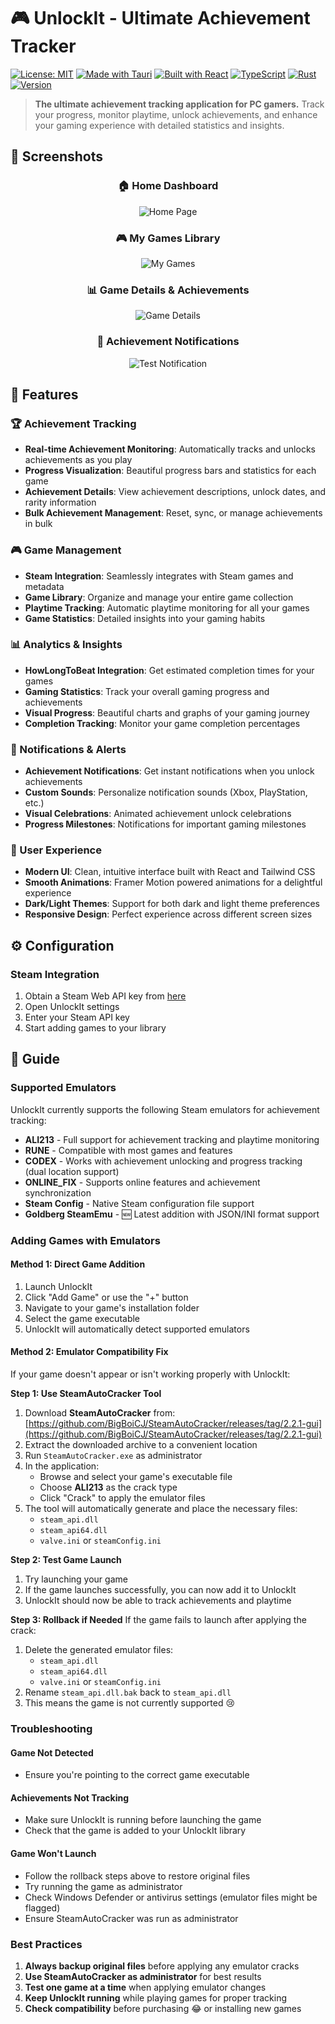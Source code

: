 # 🎮 UnlockIt - Ultimate Achievement Tracker

[![License: MIT](https://img.shields.io/badge/License-MIT-yellow.svg)](https://opensource.org/licenses/MIT)
[![Made with Tauri](https://img.shields.io/badge/Made%20with-Tauri-blue.svg)](https://tauri.app/)
[![Built with React](https://img.shields.io/badge/Built%20with-React-61DAFB.svg)](https://reactjs.org/)
[![TypeScript](https://img.shields.io/badge/TypeScript-007ACC?logo=typescript&logoColor=white)](https://www.typescriptlang.org/)
[![Rust](https://img.shields.io/badge/Rust-000000?logo=rust&logoColor=white)](https://www.rust-lang.org/)
[![Version](https://img.shields.io/badge/Version-1.3.0-brightgreen.svg)](https://github.com/Med-Echbiy/UnlockIt/releases)

> **The ultimate achievement tracking application for PC gamers.** Track your progress, monitor playtime, unlock achievements, and enhance your gaming experience with detailed statistics and insights.

## 📸 Screenshots

<div align="center">
  
### 🏠 Home Dashboard
![Home Page](public/homePage.png)

### 🎮 My Games Library

![My Games](public/myGames.png)

### 📊 Game Details & Achievements

![Game Details](public/game_details.png)

### 🔔 Achievement Notifications

![Test Notification](public/testNotification.png)

</div>

## 🌟 Features

### 🏆 Achievement Tracking

- **Real-time Achievement Monitoring**: Automatically tracks and unlocks achievements as you play
- **Progress Visualization**: Beautiful progress bars and statistics for each game
- **Achievement Details**: View achievement descriptions, unlock dates, and rarity information
- **Bulk Achievement Management**: Reset, sync, or manage achievements in bulk

### 🎮 Game Management

- **Steam Integration**: Seamlessly integrates with Steam games and metadata
- **Game Library**: Organize and manage your entire game collection
- **Playtime Tracking**: Automatic playtime monitoring for all your games
- **Game Statistics**: Detailed insights into your gaming habits

### 📊 Analytics & Insights

- **HowLongToBeat Integration**: Get estimated completion times for your games
- **Gaming Statistics**: Track your overall gaming progress and achievements
- **Visual Progress**: Beautiful charts and graphs of your gaming journey
- **Completion Tracking**: Monitor your game completion percentages

### 🔔 Notifications & Alerts

- **Achievement Notifications**: Get instant notifications when you unlock achievements
- **Custom Sounds**: Personalize notification sounds (Xbox, PlayStation, etc.)
- **Visual Celebrations**: Animated achievement unlock celebrations
- **Progress Milestones**: Notifications for important gaming milestones

### 🎨 User Experience

- **Modern UI**: Clean, intuitive interface built with React and Tailwind CSS
- **Smooth Animations**: Framer Motion powered animations for a delightful experience
- **Dark/Light Themes**: Support for both dark and light theme preferences
- **Responsive Design**: Perfect experience across different screen sizes

<!-- ## 🚀 Getting Started

### Prerequisites

Before you begin, ensure you have the following installed:

- [Node.js](https://nodejs.org/) (v18 or higher)
- [Rust](https://rustup.rs/) (latest stable)
- [pnpm](https://pnpm.io/) (recommended package manager)

### Installation

1. **Clone the repository**

   ```bash
   git clone https://github.com/Med-Echbiy/UnlockIt.git
   cd UnlockIt
   ```

2. **Install dependencies**

   ```bash
   pnpm install
   ```

3. **Setup Steam API Key** (Required for Steam integration)

   - Get your Steam API key from [Steam Web API](https://steamcommunity.com/dev/apikey)
   - Add it through the application settings

4. **Run the development server**

   ```bash
   pnpm tauri dev
   ```

5. **Build for production**
   ```bash
   pnpm tauri build
   ```

## 🛠️ Tech Stack

### Frontend

- **React 19** - Modern React with concurrent features
- **TypeScript** - Type-safe development experience
- **Tailwind CSS 4** - Utility-first CSS framework
- **Framer Motion** - Smooth animations and transitions
- **Zustand** - Lightweight state management
- **Radix UI** - Accessible UI components
- **Lucide React** - Beautiful icon library

### Backend

- **Tauri 2.0** - Secure, fast, and lightweight desktop framework
- **Rust** - High-performance backend operations
- **Reqwest** - HTTP client for API communications
- **Serde** - Serialization/deserialization
- **Tokio** - Async runtime for Rust

### Build Tools

- **Vite** - Lightning-fast build tool
- **pnpm** - Efficient package manager
- **TypeScript Compiler** - Type checking and compilation

## 📁 Project Structure

```
UnlockIt/
├── src/                          # Frontend source code
│   ├── components/               # React components
│   │   ├── main/                # Main application components
│   │   │   ├── Game/            # Game-related components
│   │   │   ├── Home/            # Home page components
│   │   │   ├── Settings/        # Settings components
│   │   │   └── shared/          # Shared components
│   │   └── ui/                  # UI component library
│   ├── animation-ui/            # Custom animation components
│   ├── hooks/                   # React hooks
│   ├── lib/                     # Utility libraries
│   ├── store/                   # Zustand state stores
│   ├── types/                   # TypeScript type definitions
│   └── workflow/                # Business logic workflows
├── src-tauri/                   # Tauri backend source
│   ├── src/                     # Rust source code
│   ├── icons/                   # Application icons
│   └── capabilities/            # Tauri capabilities
└── public/                      # Static assets
``` -->

## ⚙️ Configuration

### Steam Integration

1. Obtain a Steam Web API key from [here](https://steamcommunity.com/dev/apikey)
2. Open UnlockIt settings
3. Enter your Steam API key
4. Start adding games to your library

## 📖 Guide

### Supported Emulators

UnlockIt currently supports the following Steam emulators for achievement tracking:

- **ALI213** - Full support for achievement tracking and playtime monitoring
- **RUNE** - Compatible with most games and features
- **CODEX** - Works with achievement unlocking and progress tracking (dual location support)
- **ONLINE_FIX** - Supports online features and achievement synchronization
- **Steam Config** - Native Steam configuration file support
- **Goldberg SteamEmu** - 🆕 Latest addition with JSON/INI format support

### Adding Games with Emulators

#### Method 1: Direct Game Addition

1. Launch UnlockIt
2. Click "Add Game" or use the "+" button
3. Navigate to your game's installation folder
4. Select the game executable
5. UnlockIt will automatically detect supported emulators

#### Method 2: Emulator Compatibility Fix

If your game doesn't appear or isn't working properly with UnlockIt:

**Step 1: Use SteamAutoCracker Tool**

1. Download **SteamAutoCracker** from: [https://github.com/BigBoiCJ/SteamAutoCracker/releases/tag/2.2.1-gui](https://github.com/BigBoiCJ/SteamAutoCracker/releases/tag/2.2.1-gui)
2. Extract the downloaded archive to a convenient location
3. Run `SteamAutoCracker.exe` as administrator
4. In the application:
   - Browse and select your game's executable file
   - Choose **ALI213** as the crack type
   - Click "Crack" to apply the emulator files
5. The tool will automatically generate and place the necessary files:
   - `steam_api.dll`
   - `steam_api64.dll`
   - `valve.ini` or `steamConfig.ini`

**Step 2: Test Game Launch**

1. Try launching your game
2. If the game launches successfully, you can now add it to UnlockIt
3. UnlockIt should now be able to track achievements and playtime

**Step 3: Rollback if Needed**
If the game fails to launch after applying the crack:

1. Delete the generated emulator files:
   - `steam_api.dll`
   - `steam_api64.dll`
   - `valve.ini` or `steamConfig.ini`
2. Rename `steam_api.dll.bak` back to `steam_api.dll`
3. This means the game is not currently supported 😢

### Troubleshooting

#### Game Not Detected

- Ensure you're pointing to the correct game executable

#### Achievements Not Tracking

- Make sure UnlockIt is running before launching the game
- Check that the game is added to your UnlockIt library

#### Game Won't Launch

- Follow the rollback steps above to restore original files
- Try running the game as administrator
- Check Windows Defender or antivirus settings (emulator files might be flagged)
- Ensure SteamAutoCracker was run as administrator

### Best Practices

1. **Always backup original files** before applying any emulator cracks
2. **Use SteamAutoCracker as administrator** for best results
3. **Test one game at a time** when applying emulator changes
4. **Keep UnlockIt running** while playing games for proper tracking
5. **Check compatibility** before purchasing 😂 or installing new games

<!-- ### Notification Settings

- Configure achievement notification sounds
- Customize notification appearance
- Set up achievement tracking preferences -->

<!-- ## 🤝 Contributing

We welcome contributions! Here's how you can help:

1. **Fork the repository**
2. **Create a feature branch**: `git checkout -b feature/amazing-feature`
3. **Make your changes**: Follow our coding standards and best practices
4. **Test thoroughly**: Ensure your changes don't break existing functionality
5. **Commit your changes**: `git commit -m 'Add some amazing feature'`
6. **Push to the branch**: `git push origin feature/amazing-feature`
7. **Open a Pull Request**

### Development Guidelines

- Follow TypeScript/Rust best practices
- Write meaningful commit messages
- Add tests for new features
- Update documentation as needed
- Ensure code is properly formatted

### Bug Reports

When reporting bugs, please include:

- OS and version
- UnlockIt version
- Steps to reproduce
- Expected vs actual behavior
- Relevant logs or screenshots

## 📋 Roadmap

### Short Term (v1.0)

- [x] Steam achievement tracking
- [x] Playtime monitoring
- [x] Basic game management
- [x] Achievement notifications
- [ ] Achievement statistics dashboard
- [ ] Better error handling and logging

### Medium Term (v1.5)

- [ ] Epic Games Store integration
- [ ] GOG integration
- [ ] Cloud save synchronization
- [ ] Social features and leaderboards
- [ ] Achievement sharing
- [ ] Custom achievement categories

### Long Term (v2.0)

- [ ] Mobile companion app
- [ ] Web dashboard
- [ ] Multi-platform sync
- [ ] Advanced analytics
- [ ] Community features
- [ ] Plugin system for additional platforms

## 🔧 System Requirements

### Minimum Requirements

- **OS**: Windows 10, macOS 10.15, or Linux (Ubuntu 18.04+)
- **RAM**: 2 GB
- **Storage**: 500 MB free space
- **Network**: Internet connection for Steam integration

### Recommended Requirements

- **OS**: Windows 11, macOS 12+, or Linux (Ubuntu 20.04+)
- **RAM**: 4 GB or more
- **Storage**: 1 GB free space
- **Network**: Broadband internet connection

## 🐛 Known Issues

- Steam Deck compatibility is experimental
- Some achievements may not track properly with older games
- Large game libraries may cause slower initial loading

## 📄 License

This project is licensed under the MIT License - see the [LICENSE](LICENSE) file for details.

## ❤️ Support

If you love UnlockIt and want to support its development:

[![Support on Patreon](https://img.shields.io/badge/Support-Patreon-FF424D?style=for-the-badge&logo=patreon)](https://www.patreon.com/your-patreon-link)

Your support helps us:

- 🚀 Develop new features faster
- 🐛 Fix bugs and improve stability
- 🎮 Add support for more gaming platforms
- 📱 Create companion apps
- 🌟 Keep the project free and open source

## 🙏 Acknowledgments

- **Steam** for providing the Web API
- **HowLongToBeat** for game completion time data
- **Tauri Team** for the amazing desktop framework
- **React Team** for the excellent frontend library
- **All contributors** who help make UnlockIt better

## 📞 Contact & Links

- **GitHub**: [Med-Echbiy/UnlockIt](https://github.com/Med-Echbiy/UnlockIt)
- **Issues**: [Report a bug or request a feature](https://github.com/Med-Echbiy/UnlockIt/issues)
- **Discussions**: [Join our community discussions](https://github.com/Med-Echbiy/UnlockIt/discussions)
- **Email**: [Contact the maintainer](mailto:your-email@example.com)

## Recommended IDE Setup

- [VS Code](https://code.visualstudio.com/) + [Tauri](https://marketplace.visualstudio.com/items?itemName=tauri-apps.tauri-vscode) + [rust-analyzer](https://marketplace.visualstudio.com/items?itemName=rust-lang.rust-analyzer)

---

<div align="center">
  <strong>🎮 Happy Gaming! 🏆</strong>
  <br>
  <em>Made with ❤️ by Mohamed Echbiy</em>
</div> -->
